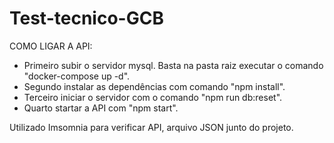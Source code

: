 # Test-tecnico-GCB

COMO LIGAR A API:

- Primeiro subir o servidor mysql. Basta na pasta raiz executar o comando "docker-compose up -d".
- Segundo instalar as dependências com comando "npm install".
- Terceiro iniciar o servidor com o comando "npm run db:reset".
- Quarto startar a API com "npm start".

Utilizado Imsomnia para verificar API, arquivo JSON junto do projeto.
